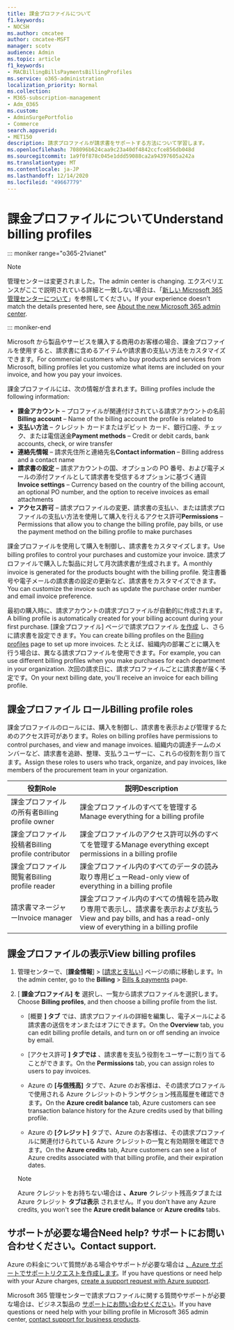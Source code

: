 ```yaml
---
title: 課金プロファイルについて
f1.keywords:
- NOCSH
ms.author: cmcatee
author: cmcatee-MSFT
manager: scotv
audience: Admin
ms.topic: article
f1_keywords:
- MACBillingBillsPaymentsBillingProfiles
ms.service: o365-administration
localization_priority: Normal
ms.collection:
- M365-subscription-management
- Adm_O365
ms.custom:
- AdminSurgePortfolio
- Commerce
search.appverid:
- MET150
description: 請求プロファイルが請求書をサポートする方法について学習します。
ms.openlocfilehash: 708096b624caa9c23a40df4842ccfce856db048d
ms.sourcegitcommit: 1a9f0f878c045e1ddd59088ca2a94397605a242a
ms.translationtype: MT
ms.contentlocale: ja-JP
ms.lasthandoff: 12/14/2020
ms.locfileid: "49667779"
---
```

# <a name="understand-billing-profiles"></a><span data-ttu-id="e42d1-103">課金プロファイルについて</span><span class="sxs-lookup"><span data-stu-id="e42d1-103">Understand billing profiles</span></span>

::: moniker range="o365-21vianet"

> [!NOTE]
> <span data-ttu-id="e42d1-104">管理センターは変更されました。</span><span class="sxs-lookup"><span data-stu-id="e42d1-104">The admin center is changing.</span></span> <span data-ttu-id="e42d1-105">エクスペリエンスがここで説明されている詳細と一致しない場合は、「[新しい Microsoft 365 管理センターについて](https://docs.microsoft.com/microsoft-365/admin/microsoft-365-admin-center-preview?view=o365-21vianet&preserve-view=true)」を参照してください。</span><span class="sxs-lookup"><span data-stu-id="e42d1-105">If your experience doesn't match the details presented here, see [About the new Microsoft 365 admin center](https://docs.microsoft.com/microsoft-365/admin/microsoft-365-admin-center-preview?view=o365-21vianet&preserve-view=true).</span></span>

::: moniker-end

<span data-ttu-id="e42d1-106">Microsoft から製品やサービスを購入する商用のお客様の場合、課金プロファイルを使用すると、請求書に含めるアイテムや請求書の支払い方法をカスタマイズできます。</span><span class="sxs-lookup"><span data-stu-id="e42d1-106">For commercial customers who buy products and services from Microsoft, billing profiles let you customize what items are included on your invoice, and how you pay your invoices.</span></span>

<span data-ttu-id="e42d1-107">課金プロファイルには、次の情報が含まれます。</span><span class="sxs-lookup"><span data-stu-id="e42d1-107">Billing profiles include the following information:</span></span>

- <span data-ttu-id="e42d1-108">**課金アカウント** &ndash; プロファイルが関連付けされている請求アカウントの名前</span><span class="sxs-lookup"><span data-stu-id="e42d1-108">**Billing account** &ndash; Name of the billing account the profile is related to</span></span>
- <span data-ttu-id="e42d1-109">**支払い方法** &ndash; クレジット カードまたはデビット カード、銀行口座、チェック、または電信送金</span><span class="sxs-lookup"><span data-stu-id="e42d1-109">**Payment methods** &ndash; Credit or debit cards, bank accounts, check, or wire transfer</span></span>
- <span data-ttu-id="e42d1-110">**連絡先情報** &ndash; 請求先住所と連絡先名</span><span class="sxs-lookup"><span data-stu-id="e42d1-110">**Contact information** &ndash; Billing address and a contact name</span></span>
- <span data-ttu-id="e42d1-111">**請求書の設定** &ndash; 請求アカウントの国、オプションの PO 番号、および電子メールの添付ファイルとして請求書を受信するオプションに基づく通貨</span><span class="sxs-lookup"><span data-stu-id="e42d1-111">**Invoice settings** &ndash; Currency based on the country of the billing account, an optional PO number, and the option to receive invoices as email attachments</span></span>
- <span data-ttu-id="e42d1-112">**アクセス許可** &ndash; 請求プロファイルの変更、請求書の支払い、または請求プロファイルの支払い方法を使用して購入を行えるアクセス許可</span><span class="sxs-lookup"><span data-stu-id="e42d1-112">**Permissions** &ndash; Permissions that allow you to change the billing profile, pay bills, or use the payment method on the billing profile to make purchases</span></span>

<span data-ttu-id="e42d1-113">課金プロファイルを使用して購入を制御し、請求書をカスタマイズします。</span><span class="sxs-lookup"><span data-stu-id="e42d1-113">Use billing profiles to control your purchases and customize your invoice.</span></span> <span data-ttu-id="e42d1-114">請求プロファイルで購入した製品に対して月次請求書が生成されます。</span><span class="sxs-lookup"><span data-stu-id="e42d1-114">A monthly invoice is generated for the products bought with the billing profile.</span></span> <span data-ttu-id="e42d1-115">発注書番号や電子メールの請求書の設定の更新など、請求書をカスタマイズできます。</span><span class="sxs-lookup"><span data-stu-id="e42d1-115">You can customize the invoice such as update the purchase order number and email invoice preference.</span></span>

<span data-ttu-id="e42d1-116">最初の購入時に、請求アカウントの請求プロファイルが自動的に作成されます。</span><span class="sxs-lookup"><span data-stu-id="e42d1-116">A billing profile is automatically created for your billing account during your first purchase.</span></span> <span data-ttu-id="e42d1-117">[課金プロファイル] ページで請求プロファイル <a href="https://go.microsoft.com/fwlink/p/?linkid=2103629" target="_blank">を作成</a> し、さらに請求書を設定できます。</span><span class="sxs-lookup"><span data-stu-id="e42d1-117">You can create billing profiles on the <a href="https://go.microsoft.com/fwlink/p/?linkid=2103629" target="_blank">Billing profiles</a> page to set up more invoices.</span></span> <span data-ttu-id="e42d1-118">たとえば、組織内の部署ごとに購入を行う場合は、異なる請求プロファイルを使用できます。</span><span class="sxs-lookup"><span data-stu-id="e42d1-118">For example, you can use different billing profiles when you make purchases for each department in your organization.</span></span> <span data-ttu-id="e42d1-119">次回の請求日に、請求プロファイルごとに請求書が届く予定です。</span><span class="sxs-lookup"><span data-stu-id="e42d1-119">On your next billing date, you'll receive an invoice for each billing profile.</span></span>

## <a name="billing-profile-roles"></a><span data-ttu-id="e42d1-120">課金プロファイル ロール</span><span class="sxs-lookup"><span data-stu-id="e42d1-120">Billing profile roles</span></span>

<span data-ttu-id="e42d1-121">課金プロファイルのロールには、購入を制御し、請求書を表示および管理するためのアクセス許可があります。</span><span class="sxs-lookup"><span data-stu-id="e42d1-121">Roles on billing profiles have permissions to control purchases, and view and manage invoices.</span></span> <span data-ttu-id="e42d1-122">組織内の調達チームのメンバーなど、請求書を追跡、整理、支払うユーザーに、これらの役割を割り当てます。</span><span class="sxs-lookup"><span data-stu-id="e42d1-122">Assign these roles to users who track, organize, and pay invoices, like members of the procurement team in your organization.</span></span>

| <span data-ttu-id="e42d1-123">役割</span><span class="sxs-lookup"><span data-stu-id="e42d1-123">Role</span></span>                          | <span data-ttu-id="e42d1-124">説明</span><span class="sxs-lookup"><span data-stu-id="e42d1-124">Description</span></span>                                                                       |
|-----------------------------  |---------------------------------------------------------------------------------  |
| <span data-ttu-id="e42d1-125">課金プロファイルの所有者</span><span class="sxs-lookup"><span data-stu-id="e42d1-125">Billing profile owner</span></span>         | <span data-ttu-id="e42d1-126">課金プロファイルのすべてを管理する</span><span class="sxs-lookup"><span data-stu-id="e42d1-126">Manage everything for a billing profile</span></span>                                           |
| <span data-ttu-id="e42d1-127">課金プロファイル投稿者</span><span class="sxs-lookup"><span data-stu-id="e42d1-127">Billing profile contributor</span></span>   | <span data-ttu-id="e42d1-128">課金プロファイルのアクセス許可以外のすべてを管理する</span><span class="sxs-lookup"><span data-stu-id="e42d1-128">Manage everything except permissions in a billing profile</span></span>                         |
| <span data-ttu-id="e42d1-129">課金プロファイル閲覧者</span><span class="sxs-lookup"><span data-stu-id="e42d1-129">Billing profile reader</span></span>        | <span data-ttu-id="e42d1-130">課金プロファイル内のすべてのデータの読み取り専用ビュー</span><span class="sxs-lookup"><span data-stu-id="e42d1-130">Read-only view of everything in a billing profile</span></span>                                 |
| <span data-ttu-id="e42d1-131">請求書マネージャー</span><span class="sxs-lookup"><span data-stu-id="e42d1-131">Invoice manager</span></span>               | <span data-ttu-id="e42d1-132">課金プロファイル内のすべての情報を読み取り専用で表示し、請求書を表示および支払う</span><span class="sxs-lookup"><span data-stu-id="e42d1-132">View and pay bills, and has a read-only view of everything in a billing profile</span></span>   |

## <a name="view-billing-profiles"></a><span data-ttu-id="e42d1-133">課金プロファイルの表示</span><span class="sxs-lookup"><span data-stu-id="e42d1-133">View billing profiles</span></span>

1. <span data-ttu-id="e42d1-134">管理センターで、[**課金情報**] \> [<a href="https://go.microsoft.com/fwlink/p/?linkid=2102895" target="_blank">請求と支払い</a>] ページの順に移動します。</span><span class="sxs-lookup"><span data-stu-id="e42d1-134">In the admin center, go to the **Billing** \> <a href="https://go.microsoft.com/fwlink/p/?linkid=2102895" target="_blank">Bills & payments</a> page.</span></span>

2. <span data-ttu-id="e42d1-135">[ **課金プロファイル] を** 選択し、一覧から請求プロファイルを選択します。</span><span class="sxs-lookup"><span data-stu-id="e42d1-135">Choose **Billing profiles**, and then choose a billing profile from the list.</span></span>

    - <span data-ttu-id="e42d1-136">[概要 **] タブ** では、請求プロファイルの詳細を編集し、電子メールによる請求書の送信をオンまたはオフにできます。</span><span class="sxs-lookup"><span data-stu-id="e42d1-136">On the **Overview** tab, you can edit billing profile details, and turn on or off sending an invoice by email.</span></span>

    - <span data-ttu-id="e42d1-137">[アクセス許可 **] タブでは** 、請求書を支払う役割をユーザーに割り当てることができます。</span><span class="sxs-lookup"><span data-stu-id="e42d1-137">On the **Permissions** tab, you can assign roles to users to pay invoices.</span></span>

    - <span data-ttu-id="e42d1-138">Azure の **[与信残高]** タブで、Azure のお客様は、その請求プロファイルで使用される Azure クレジットのトランザクション残高履歴を確認できます。</span><span class="sxs-lookup"><span data-stu-id="e42d1-138">On the **Azure credit balance** tab, Azure customers can see transaction balance history for the Azure credits used by that billing profile.</span></span>

    - <span data-ttu-id="e42d1-139">Azure の **[クレジット]** タブで、Azure のお客様は、その請求プロファイルに関連付けられている Azure クレジットの一覧と有効期限を確認できます。</span><span class="sxs-lookup"><span data-stu-id="e42d1-139">On the **Azure credits** tab, Azure customers can see a list of Azure credits associated with that billing profile, and their expiration dates.</span></span>

    > [!NOTE]
    > <span data-ttu-id="e42d1-140">Azure クレジットをお持ちない場合は **、Azure** クレジット残高タブまたは Azure クレジット **タブは表示** されません。</span><span class="sxs-lookup"><span data-stu-id="e42d1-140">If you don't have any Azure credits, you won't see the **Azure credit balance** or **Azure credits** tabs.</span></span>

## <a name="need-help-contact-support"></a><span data-ttu-id="e42d1-141">サポートが必要な場合</span><span class="sxs-lookup"><span data-stu-id="e42d1-141">Need help?</span></span> <span data-ttu-id="e42d1-142">サポートにお問い合わせください。</span><span class="sxs-lookup"><span data-stu-id="e42d1-142">Contact support.</span></span>

<span data-ttu-id="e42d1-143">Azure の料金について質問がある場合やサポートが必要な場合は <a href="https://portal.azure.com/#blade/Microsoft_Azure_Support/HelpAndSupportBlade/newsupportrequest" target="_blank">、Azure サポートでサポートリクエストを作成します</a>。</span><span class="sxs-lookup"><span data-stu-id="e42d1-143">If you have questions or need help with your Azure charges, <a href="https://portal.azure.com/#blade/Microsoft_Azure_Support/HelpAndSupportBlade/newsupportrequest" target="_blank">create a support request with Azure support</a>.</span></span>

<span data-ttu-id="e42d1-144">Microsoft 365 管理センターで請求プロファイルに関する質問やサポートが必要な場合は、ビジネス製品の [サポートにお問い合わせください](https://docs.microsoft.com/office365/admin/contact-support-for-business-products)。</span><span class="sxs-lookup"><span data-stu-id="e42d1-144">If you have questions or need help with your billing profile in Microsoft 365 admin center, [contact support for business products](https://docs.microsoft.com/office365/admin/contact-support-for-business-products).</span></span>
